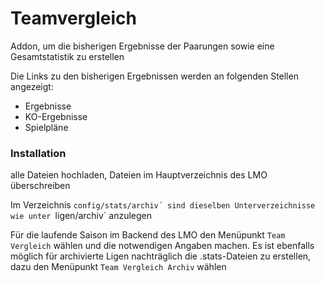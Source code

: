 # Teamvergleich

Addon, um die bisherigen Ergebnisse der Paarungen sowie eine Gesamtstatistik zu erstellen

Die Links zu den bisherigen Ergebnissen werden an folgenden Stellen angezeigt:
- Ergebnisse
- KO-Ergebnisse
- Spielpläne

### Installation

alle Dateien hochladen, Dateien im Hauptverzeichnis des LMO überschreiben

Im Verzeichnis `config/stats/archiv´ sind dieselben Unterverzeichnisse wie unter `ligen/archiv` anzulegen

Für die laufende Saison im Backend des LMO den Menüpunkt `Team Vergleich` wählen und die notwendigen Angaben machen.
Es ist ebenfalls möglich für archivierte Ligen nachträglich die .stats-Dateien zu erstellen, dazu den Menüpunkt `Team Vergleich Archiv` wählen
